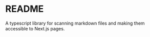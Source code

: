 # README
A typescript library for scanning markdown files and making them accessible to Next.js pages.
